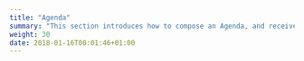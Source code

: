```yaml
---
title: "Agenda"
summary: "This section introduces how to compose an Agenda, and receive Session feedback during the event."
weight: 30
date: 2018-01-16T00:01:46+01:00
---
```

